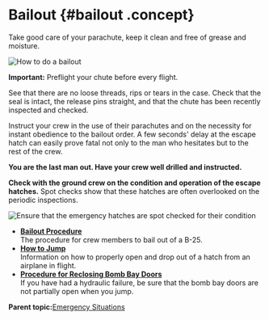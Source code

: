 # Bailout {#bailout .concept}

Take good care of your parachute, keep it clean and free of grease and moisture.

![How to do a bailout](../images/bailout.png "Bailout")

**Important:** Preflight your chute before every flight.

See that there are no loose threads, rips or tears in the case. Check that the seal is intact, the release pins straight, and that the chute has been recently inspected and checked.

Instruct your crew in the use of their parachutes and on the necessity for instant obedience to the bailout order. A few seconds' delay at the escape hatch can easily prove fatal not only to the man who hesitates but to the rest of the crew.

**You are the last man out. Have your crew well drilled and instructed.**

**Check with the ground crew on the condition and operation of the escape hatches.** Spot checks show that these hatches are often overlooked on the periodic inspections.

![Ensure that the emergency hatches are spot checked for their condition](../images/emer_hatch_release.png "Emergency hatch release")

-   **[Bailout Procedure](../topics/bailout_procedure.md)**  
The procedure for crew members to bail out of a B-25.
-   **[How to Jump](../topics/how_to_jump.md)**  
Information on how to properly open and drop out of a hatch from an airplane in flight.
-   **[Procedure for Reclosing Bomb Bay Doors](../topics/procedure_for_reclosing_bomb_bay_doors.md)**  
If you have had a hydraulic failure, be sure that the bomb bay doors are not partially open when you jump.

**Parent topic:**[Emergency Situations](../topics/emergency_situations.md)

